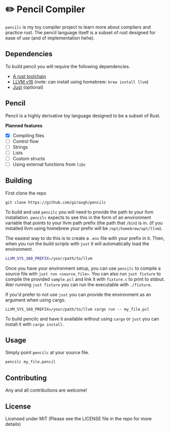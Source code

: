 # ✏️  Pencil Compiler

`pencilc` is my toy compiler project to learn more about compilers and practice rust.
The pencil language itself is a subset of rust designed for ease of use (and of implementation hehe).

## Dependencies

To build pencil you will require the following dependencies.

- [A rust toolchain](https://www.rust-lang.org/tools/install)
- [LLVM v16](https://llvm.org/) (note: can install using homebrew: `brew install llvm`)
- [Just](https://github.com/casey/just) (optional)

## Pencil

Pencil is a highly derivative toy language designed to be a subset of Rust.

**Planned features**

- [x] Compiling files
- [ ] Control flow
- [ ] Strings
- [ ] Lists
- [ ] Custom structs
- [ ] Using external functions from `libc`

## Building

First clone the repo
```
git clone https://github.com/giraugh/pencilc
```

To build and use `pencilc` you will need to provide the path to your llvm installation. `pencilc` expects to see this in
the form of an environment variable that points to your llvm path prefix (the path that `/bin`) is in.
(if you installed llvm using homebrew your prefix will be `/opt/homebrew/opt/llvm`).

The easiest way to do this is to create a `.env` file with your prefix in it. Then, when you run the build scripts with `just` it will
automatically load the environment.
```bash
LLVM_SYS_160_PREFIX=/your/path/to/llvm
```

Once you have your environment setup, you can use `pencilc` to compile a source file with `just run <source_file>`.
You can also run `just fixture` to compile the provided `sample.pcl` and link it with `fixture.c` to print to stdout. Ater running `just fixture`
you can run the executable with `./fixture`.

If you'd prefer to not use `just` you can provide the environment as an argument when using cargo.
```
LLVM_SYS_160_PREFIX=/your/path/to/llvm cargo run -- my_file.pcl
```

To build pencilc and have it available without using `cargo` or `just` you can install it with `cargo install`.

## Usage

Simply point `pencilc` at your source file.

```bash
pencilc my_file.pencil
```

## Contributing

Any and all contributions are welcome!

## License

Licensed under MIT
(Please see the LICENSE file in the repo for more details)
